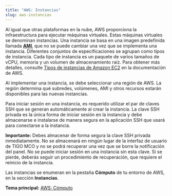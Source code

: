 ```yaml
---
title: "AWS: Instancias"
slug: aws-instancias
---
```


Al igual que otras plataformas en la nube, AWS proporciona la infraestructura para ejecutar máquinas virtuales. Estas máquinas virtuales se denominan instancias. Una instancia se basa en una imagen predefinida llamada **[AMI](aws-amis.md)**, que no se puede cambiar una vez que se implementa una instancia. Diferentes conjuntos de especificaciones se agrupan como tipos de instancia. Cada tipo de instancia es un paquete de varios tamaños de vCPU, memoria y un volumen de almacenamiento raíz. Para obtener más detalles, consulte [Tipos de instancias de Amazon EC2](https://aws.amazon.com/es/ec2/instance-types/) en la documentación de AWS.

Al implementar una instancia, se debe seleccionar una región de AWS. La región determina qué subredes, volúmenes, AMI y otros recursos estarán disponibles para las nuevas instancias.

Para iniciar sesión en una instancia, es requerido utilizar el par de claves SSH que se generan automáticamente al crear la instancia. La clave SSH privada es la única forma de iniciar sesión en la instancia y debe almacenarse e instalarse de manera segura en la aplicación SSH que usará para conectarse a la instancia.

**Importante:** Debes almacenar de forma segura la clave SSH privada inmediatamente. No se almacenará en ningún lugar de la interfaz de usuario de TIGO MCO y no se podrá recuperar una vez que se borre la notificación del panel. No se puede iniciar sesión en una instancia sin esta clave. Si se pierde, deberás seguir un procedimiento de recuperación, que requiere el reinicio de la instancia.

Las instancias se enumeran en la pestaña **Cómputo** de tu entorno de AWS, en la sección **Instancias**.

**Tema principal:** [AWS: Cómputo](aws-compute.md)
